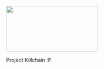 <img  src="https://github.com/ntwrite/ntwrite/assets/110534650/51dbc3b4-9432-4a90-aac9-931269cea321"  width="250"  height="125">

Project Killchain :P
